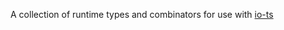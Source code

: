 A collection of runtime types and combinators for use with [io-ts](https://github.com/gcanti/io-ts)
